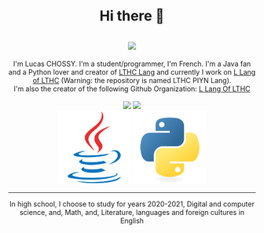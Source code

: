 <div align="center">
  <h1>Hi there 👋</h1>
  <br/>
  <img src="https://komarev.com/ghpvc/?username=LTHCTheMaster&color=grey"/>
  <br/>
  <br/>
  I'm Lucas CHOSSY. I'm a student/programmer, I'm French. I'm a Java fan and a Python lover and creator of <a href="https://github.com/LTHCTheMaster/LTHC-Lang">LTHC Lang</a> and currently I work on <a href="https://github.com/L-Lang-Of-LTHC/LTHC-PIYN-Lang">L Lang of LTHC</a> (Warning: the repository is named LTHC PIYN Lang).
  <br/>
  I'm also the creator of the following Github Organization: <a href="https://github.com/L-Lang-Of-LTHC">L Lang Of LTHC<a/>
  <br/>
  <br/>
  <img src="https://github-readme-stats.vercel.app/api?username=LTHCTheMaster&hide=issues&show_icons=true&theme=radical"/>
  <img src="https://github-readme-stats.vercel.app/api/top-langs/?username=LTHCTheMaster&layout=compact&theme=radical"/>
  <br/>
  <div>
    <img src="https://github.com/devicons/devicon/blob/master/icons/java/java-original.svg"/ width="150px">
    <img src="https://github.com/devicons/devicon/blob/master/icons/python/python-original.svg"/ width="150px">
  </div>
  </div>
<hr/>
<div align="center">
    In high school, I choose to study for years 2020-2021, Digital and computer science, and, Math, and, Literature, languages ​​and foreign cultures in English
<div/>
<br/>
